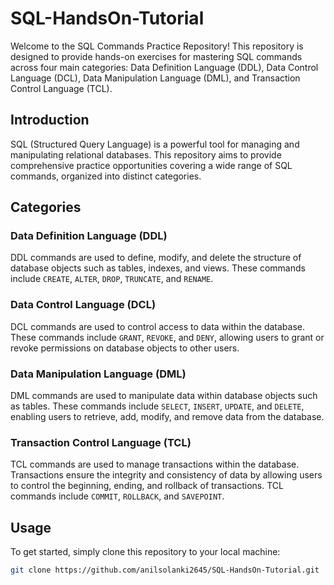 # SQL-HandsOn-Tutorial

Welcome to the SQL Commands Practice Repository! This repository is designed to provide hands-on exercises for mastering SQL commands across four main categories: Data Definition Language (DDL), Data Control Language (DCL), Data Manipulation Language (DML), and Transaction Control Language (TCL).

## Introduction

SQL (Structured Query Language) is a powerful tool for managing and manipulating relational databases. This repository aims to provide comprehensive practice opportunities covering a wide range of SQL commands, organized into distinct categories.

## Categories

### Data Definition Language (DDL)

DDL commands are used to define, modify, and delete the structure of database objects such as tables, indexes, and views. These commands include `CREATE`, `ALTER`, `DROP`, `TRUNCATE`, and `RENAME`.

### Data Control Language (DCL)

DCL commands are used to control access to data within the database. These commands include `GRANT`, `REVOKE`, and `DENY`, allowing users to grant or revoke permissions on database objects to other users.

### Data Manipulation Language (DML)

DML commands are used to manipulate data within database objects such as tables. These commands include `SELECT`, `INSERT`, `UPDATE`, and `DELETE`, enabling users to retrieve, add, modify, and remove data from the database.

### Transaction Control Language (TCL)

TCL commands are used to manage transactions within the database. Transactions ensure the integrity and consistency of data by allowing users to control the beginning, ending, and rollback of transactions. TCL commands include `COMMIT`, `ROLLBACK`, and `SAVEPOINT`.

## Usage

To get started, simply clone this repository to your local machine:

```bash
git clone https://github.com/anilsolanki2645/SQL-HandsOn-Tutorial.git

